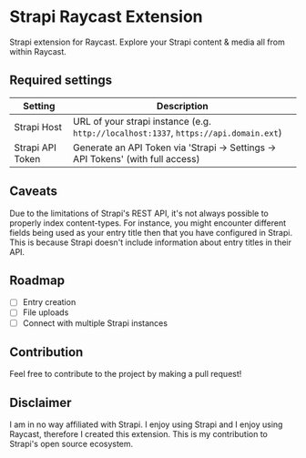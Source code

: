 # Strapi Raycast Extension

Strapi extension for Raycast. Explore your Strapi content & media all from within Raycast.

## Required settings
|Setting|Description|
|-------|-----------|
|Strapi Host|URL of your strapi instance (e.g. `http://localhost:1337`, `https://api.domain.ext`)|
|Strapi API Token|Generate an API Token via 'Strapi -> Settings -> API Tokens' (with full access)|

## Caveats
Due to the limitations of Strapi's REST API, it's not always possible to properly index content-types. For instance, you might encounter different fields being used as your entry title then that you have configured in Strapi. This is because Strapi doesn't include information about entry titles in their API.

## Roadmap
- [ ] Entry creation
- [ ] File uploads
- [ ] Connect with multiple Strapi instances

## Contribution
Feel free to contribute to the project by making a pull request!

## Disclaimer
I am in no way affiliated with Strapi. I enjoy using Strapi and I enjoy using Raycast, therefore I created this extension. This is my contribution to Strapi's open source ecosystem.
